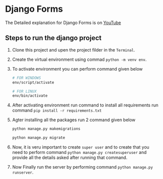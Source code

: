 # Django Forms

The Detailed explanation for Django Forms is on [YouTube](https://youtube.com/playlist?list=PLKnjLEpehhFmYkmP0PHLoMxRpxty3uKb_)

## Steps to run the django project
1. Clone this project and upen the project filder in the `Terminal`.
2. Create the virtual environment using commad `python -m venv env`.
3. To activate environment you can perform command given below
    ```bash
    # FOR WINDOWS
    env/script/activate
    ```
    ```bash
    # FOR LINUX
    env/bin/activate
    ```
4. After activating environment run command to install all requirements run command `pip install -r requirements.txt`
5. Agter installing all the packages run 2 command given below
    ```bash
    python manage.py makemigrations
    ```

    ```bash
    python manage.py migrate
    ```
6. Now, it is veru important to create `super user` and to create that you need to perform command `python manage.py createsuperuser` and provide all the details asked after running that command.
6. Now Finally run the server by performing command `python manage.py runserver`.